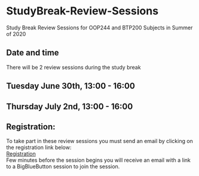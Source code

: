 # StudyBreak-Review-Sessions
Study Break Review Sessions for OOP244 and BTP200 Subjects in Summer of 2020<br />
## Date and time
There will be 2 review sessions during the study break
## Tuesday June 30th, 13:00 - 16:00 
## Thursday July 2nd, 13:00 - 16:00
## Registration:
To take part in these review sessions you must send an email by clicking on the registration link below:<br /> 
[Registration](mailto:fardad.soleimanloo@senecacollege.ca?subject=244200Review) <br />
Few minutes before the session begins you will receive an email with a link to a BigBlueButton session to join the session.
